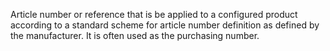 Article number or reference that is be applied to a configured product according to a standard scheme for article number definition as defined by the manufacturer. It is often used as the purchasing number.
